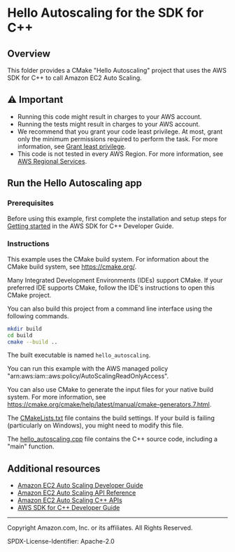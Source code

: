 # Hello Autoscaling for the SDK for C++

## Overview

This folder provides a CMake "Hello Autoscaling" project that uses the AWS SDK for C++ to call Amazon EC2 Auto Scaling.

## ⚠ Important

* Running this code might result in charges to your AWS account.
* Running the tests might result in charges to your AWS account.
* We recommend that you grant your code least privilege. At most, grant only the minimum permissions required to perform the task. For more information, see [Grant least privilege](https://docs.aws.amazon.com/IAM/latest/UserGuide/best-practices.html#grant-least-privilege).
* This code is not tested in every AWS Region. For more information, see [AWS Regional Services](https://aws.amazon.com/about-aws/global-infrastructure/regional-product-services).

## Run the Hello Autoscaling app

### Prerequisites

Before using this example, first complete the installation and setup steps
for [Getting started](https://docs.aws.amazon.com/sdk-for-cpp/v1/developer-guide/getting-started.html) in the AWS SDK for
C++ Developer Guide.

### Instructions

This example uses the CMake build system. For information about the CMake build system, see https://cmake.org/.

Many Integrated Development Environments (IDEs) support CMake. If your preferred IDE supports CMake, follow the IDE's instructions to open this CMake project.

You can also build this project from a command line interface using the following commands.

```sh
mkdir build 
cd build
cmake --build ..
```

The built executable is named `hello_autoscaling`.

You can run this example with the AWS managed policy "arn:aws:iam::aws:policy/AutoScalingReadOnlyAccess".

You can also use CMake to generate the input files for your native build system.
For more information, see https://cmake.org/cmake/help/latest/manual/cmake-generators.7.html.

The [CMakeLists.txt](CMakeLists.txt) file contains the build settings. If your build is failing (particularly on Windows), you might need to modify this file.

The [hello_autoscaling.cpp](hello_autoscaling.cpp) file contains the C++ source code, including a "main" function.



## Additional resources

* [Amazon EC2 Auto Scaling Developer Guide](https://docs.aws.amazon.com/autoscaling/ec2/userguide/get-started-with-ec2-auto-scaling.html)
* [Amazon EC2 Auto Scaling API Reference](https://docs.aws.amazon.com/AWSEC2/latest/APIReference/Welcome.html)
* [Amazon EC2 Auto Scaling C++ APIs](https://sdk.amazonaws.com/cpp/api/LATEST/aws-cpp-sdk-autoscaling/html/annotated.html)
* [AWS SDK for C++ Developer Guide](https://docs.aws.amazon.com/sdk-for-cpp/v1/developer-guide/welcome.html)

---

Copyright Amazon.com, Inc. or its affiliates. All Rights Reserved.

SPDX-License-Identifier: Apache-2.0
